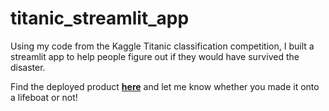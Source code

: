 # titanic_streamlit_app
Using my code from the Kaggle Titanic classification competition, I built a streamlit app to help people figure out if they would have survived the disaster.

Find the deployed product **[here](http://107.23.83.224:8501/)** and let me know whether you made it onto a lifeboat or not!
